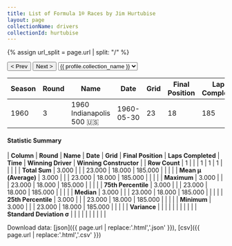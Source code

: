 ```yaml
---
title: List of Formula 1® Races by Jim Hurtubise
layout: page
collectionName: drivers
collectionId: hurtubise
---
```


{% assign url_split = page.url | split: "/" %}
<div id="collection-navigation">
<button onclick="selector.options[selector.selectedIndex-1].value && (window.location = selector.options[selector.selectedIndex-1].value);">&lt; Prev</button>
<button onclick="selector.options[selector.selectedIndex+1].value && (window.location = selector.options[selector.selectedIndex+1].value);">Next &gt;</button>
<select id="selector" onchange="this.options[this.selectedIndex].value && (window.location = this.options[this.selectedIndex].value);">
  {% for collectionId in site.data[page.collectionName].refs %}
    {% if collectionId == page.collectionId %}
      {% assign selected = "selected" %}
    {% else %}
      {% assign selected = "" %}
    {% endif %}
    {% assign profile = site.data[page.collectionName][collectionId].profile %}
    <option value="/f1/{{ page.collectionName }}/{{ collectionId }}/{{ url_split[4] }}" {{ selected }}>{{ profile.collection_name }}</option>
  {% endfor %}
</select>
</div>

| Season | Round | Name | Date | Grid | Final Position | Laps Completed | Time | Winning Driver | Winning Constructor |
|--|--|--|--|--|--|--|--|--|--|
| 1960 | 3 | 1960 Indianapolis 500 🇺🇸 | 1960-05-30 | 23 | 18 | 185 |   | Jim Rathmann 🇺🇸 | Watson 🇺🇸 |

#### Statistic Summary

| **Column** | **Round** | **Name** | **Date** | **Grid** | **Final Position** | **Laps Completed** | **Time** | **Winning Driver** | **Winning Constructor** |
| **Row Count** | 1 |  |  | 1 | 1 | 1 |  |  |  |
| **Total Sum** | 3.000 |  |  | 23.000 | 18.000 | 185.000 |  |  |  |
| **Mean μ (Average)** | 3.000 |  |  | 23.000 | 18.000 | 185.000 |  |  |  |
| **Maximum** | 3.000 |  |  | 23.000 | 18.000 | 185.000 |  |  |  |
| **75th Percentile** | 3.000 |  |  | 23.000 | 18.000 | 185.000 |  |  |  |
| **Median** | 3.000 |  |  | 23.000 | 18.000 | 185.000 |  |  |  |
| **25th Percentile** | 3.000 |  |  | 23.000 | 18.000 | 185.000 |  |  |  |
| **Minimum** | 3.000 |  |  | 23.000 | 18.000 | 185.000 |  |  |  |
| **Variance** |  |  |  |  |  |  |  |  |  |
| **Standard Deviation σ** |  |  |  |  |  |  |  |  |  |

Download data: [json]({{ page.url | replace:'.html','.json' }}), [csv]({{ page.url | replace:'.html','.csv' }})
